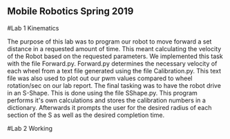 ## Mobile Robotics Spring 2019

#Lab 1 Kinematics

The purpose of this lab was to program our robot to move forward a set distance in a requested amount of time.
This meant calculating the velocity of the Robot based on the requested parameters. We implemented this task with
the file Forward.py. Forward.py determines the necessary velocity of each wheel from a text file generated using 
the file Calibration.py. This text file was also used to plot out our pwm values compared to wheel rotation/sec on
our lab report. The final tasking was to have the robot drive in an S-Shape. This is done using the file SShape.py.
This program performs it's own calculations and stores the calibration numbers in a dictionary. Afterwards it 
prompts the user for the desired radius of each section of the S as well as the desired completion time.

#Lab 2 Working
